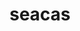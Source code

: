---
title: "seacas"
layout: cache
categories: [package, develop-2025-07-13]
meta: {"compilers": ["gcc@11.1.0", "gcc@11.4.0", "msvc@19.39.33523"], "num_specs": 5, "num_specs_by_stack": {"data-vis-sdk": 1, "e4s": 3, "root": 5, "windows-vis": 1}, "oss": ["ubuntu20.04", "ubuntu22.04", "windows10.0.20348"], "platforms": ["linux", "windows"], "stacks": ["data-vis-sdk", "e4s", "root", "windows-vis"], "targets": ["x86_64", "x86_64_v3"], "versions": ["2022-10-14", "2024-06-27"]}
spec_details: [{"compiler": "gcc@11.1.0", "hash": "4x5eguekpo7vkunaigbuw2azx5ekk7hd", "os": "ubuntu20.04", "platform": "linux", "size": "-", "stacks": ["data-vis-sdk", "root"], "target": "x86_64_v3", "variants": ["~adios2", "+applications", "build_system=cmake", "build_type=Release", "+cgns", "~faodel", "+fortran", "generator=make", "~ipo", "+legacy", "~libcatalyst", "+matio", "~metis", "+mpi", "~pamgen", "patches:=d088208", "+shared", "+tests", "~thread_safe", "+x11", "~zlib"], "versions": ["2022-10-14"]}, {"compiler": "gcc@11.4.0", "hash": "gzaaz66tvzg363pl424si7m6k64c4fco", "os": "ubuntu22.04", "platform": "linux", "size": "-", "stacks": ["e4s", "root"], "target": "x86_64_v3", "variants": ["~adios2", "+applications", "build_system=cmake", "build_type=Release", "+cgns", "~faodel", "+fortran", "generator=make", "~ipo", "+legacy", "~libcatalyst", "+matio", "~metis", "+mpi", "~pamgen", "patches:=d088208", "+shared", "+tests", "~thread_safe", "+x11", "~zlib"], "versions": ["2022-10-14"]}, {"compiler": "gcc@11.4.0", "hash": "nog3om5r2kehnlvbi7gh324iaxcj6muh", "os": "ubuntu22.04", "platform": "linux", "size": "-", "stacks": ["e4s", "root"], "target": "x86_64_v3", "variants": ["~adios2", "+applications", "build_system=cmake", "build_type=Release", "+cgns", "~faodel", "+fortran", "generator=make", "~ipo", "+legacy", "~libcatalyst", "+matio", "~metis", "+mpi", "~pamgen", "+shared", "+tests", "~thread_safe", "+x11", "~zlib"], "versions": ["2024-06-27"]}, {"compiler": "gcc@11.4.0", "hash": "pk4mmi6xrvcvinzm5ble2fgfqbkvkxd4", "os": "ubuntu22.04", "platform": "linux", "size": "-", "stacks": ["e4s", "root"], "target": "x86_64_v3", "variants": ["~adios2", "+applications", "build_system=cmake", "build_type=Release", "+cgns", "~faodel", "+fortran", "generator=make", "~ipo", "+legacy", "~libcatalyst", "+matio", "~metis", "+mpi", "~pamgen", "patches:=d088208", "+shared", "+tests", "~thread_safe", "+x11", "~zlib"], "versions": ["2022-10-14"]}, {"compiler": "msvc@19.39.33523", "hash": "wrb4qstjea47il3kg63q7hl7esr3emk4", "os": "windows10.0.20348", "platform": "windows", "size": "-", "stacks": ["root", "windows-vis"], "target": "x86_64", "variants": ["~adios2", "+applications", "build_system=cmake", "build_type=Release", "+cgns", "~faodel", "~fortran", "generator=ninja", "~ipo", "+legacy", "~libcatalyst", "~matio", "~metis", "~mpi", "~pamgen", "patches:=d088208", "~shared", "+tests", "~thread_safe", "~x11", "~zlib"], "versions": ["2022-10-14"]}]
---